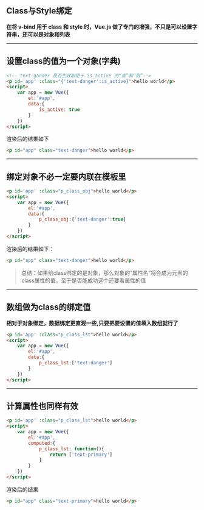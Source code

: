 ## Class与Style绑定
   **在将 v-bind 用于 class 和 style 时，Vue.js 做了专门的增强，不只是可以设置字符串，还可以是对象和列表**

   ---

## 设置class的值为一个对象(字典)
   ```html
   <!-- text-gander 是否生效取绝于 is_active 的“真”和“假”-->
   <p id='app' :class="{'text-danger':is_active}">hello world</p>
   <script>
       var app = new Vue({
           el:'#app',
           data:{
               is_active: true
           }
       })
   </script>
   ```
   渲染后的结果如下
   ```html
   <p id="app" class="text-danger">hello world</p>
   ```
   ---

## 绑定对象不必一定要内联在模板里
   ```html
   <p id='app' :class="p_class_obj">hello world</p>
   <script>
       var app = new Vue({
           el:'#app',
           data:{
               p_class_obj:{'text-danger':true}
           }
       })
   </script>
   ```
   渲染后的结果如下：
   ```html
   <p id="app" class="text-danger">hello world</p>
   ```
   >总结：如果给class绑定的是对象，那么对象的“属性名”将会成为元素的class属性的值，至于是否能成功这个还要看属性的值

   ---

## 数组做为class的绑定值
   **相对于对象绑定，数据绑定更直观一些,只要把要设置的值填入数组就行了**
   ```html
   <p id='app' :class="p_class_lst">hello world</p>
   <script>
       var app = new Vue({
           el:'#app',
           data:{
               p_class_lst:['text-danger']
           }
       })
   </script>
   ```
   ---

## 计算属性也同样有效
   ```html
   <p id='app' :class="p_class_lst">hello world</p>
   <script>
       var app = new Vue({
           el:'#app',
           computed:{
               p_class_lst: function(){
                   return ['text-primary']
               }
           }
       })
   </script>
   ```
   渲染后的结果
   ```html
   <p id="app" class="text-primary">hello world</p>
   ```